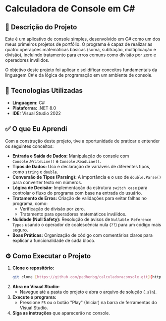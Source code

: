 #  Calculadora de Console em C#

## 📝 Descrição do Projeto

Este é um aplicativo de console simples, desenvolvido em C# como um dos meus primeiros projetos de portfólio. O programa é capaz de realizar as quatro operações matemáticas básicas (soma, subtração, multiplicação e divisão), incluindo tratamento para erros comuns como divisão por zero e operadores inválidos.

O objetivo deste projeto foi aplicar e solidificar conceitos fundamentais da linguagem C# e da lógica de programação em um ambiente de console.

## 🚀 Tecnologias Utilizadas

* **Linguagem:** C#
* **Plataforma:** .NET 8.0 
* **IDE:** Visual Studio 2022

## ✅ O que Eu Aprendi

Com a construção deste projeto, tive a oportunidade de praticar e entender os seguintes conceitos:

* **Entrada e Saída de Dados:** Manipulação do console com `Console.WriteLine()` e `Console.ReadLine()`.
* **Tipos de Dados:** Uso e declaração de variáveis de diferentes tipos, como `string` e `double`.
* **Conversão de Tipos (Parsing):** A importância e o uso de `double.Parse()` para converter texto em números.
* **Lógica de Decisão:** Implementação da estrutura `switch case` para controlar o fluxo do programa com base na entrada do usuário.
* **Tratamento de Erros:** Criação de validações para evitar falhas no programa, como:
    * Verificação de divisão por zero.
    * Tratamento para operadores matemáticos inválidos.
* **Nulidade (Null Safety):** Resolução de avisos de `Nullable Reference Types` usando o operador de coalescência nula (`??`) para um código mais seguro.
* **Boas Práticas:** Organização de código com comentários claros para explicar a funcionalidade de cada bloco.

## ⚙️ Como Executar o Projeto

1.  **Clone o repositório:**
    ```bash
    git clone [https://github.com/pedhenbg/calculadoraconsole.git](https://github.com/pedhenbg/calculadoraconsole.git)
    ```
2.  **Abra no Visual Studio:**
    * Navegue até a pasta do projeto e abra o arquivo de solução (`.sln`).
3.  **Execute o programa:**
    * Pressione `F5` ou o botão "Play" (Iniciar) na barra de ferramentas do Visual Studio.
4.  **Siga as instruções** que aparecerão no console.
